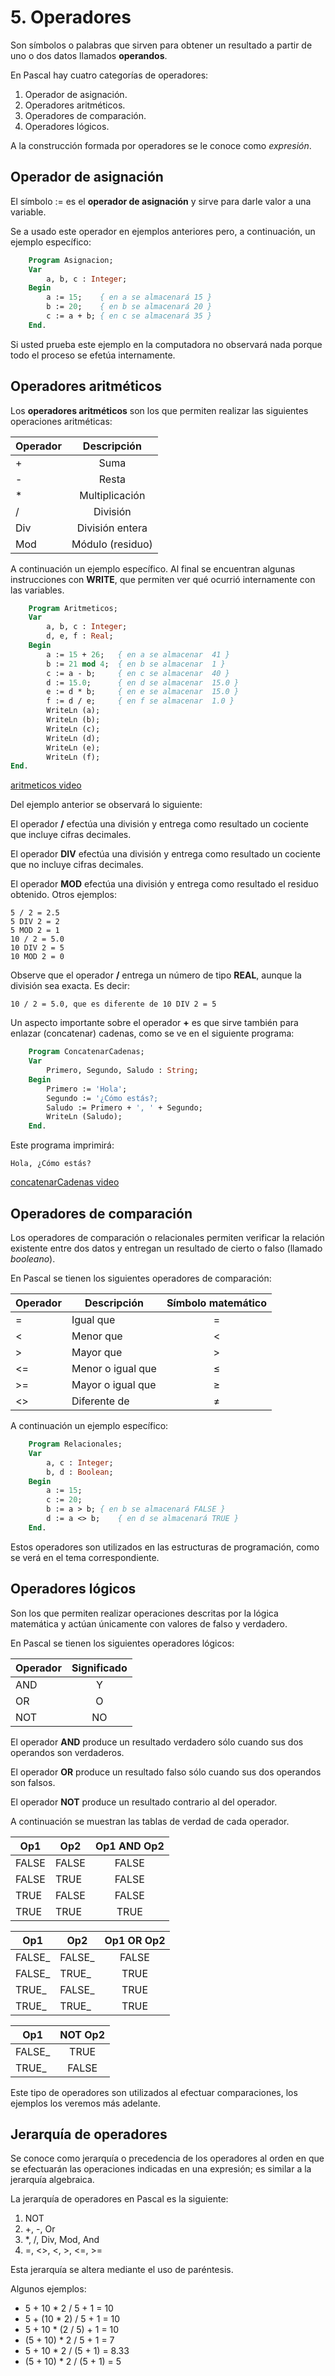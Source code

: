 # 5. Operadores

Son símbolos o palabras que sirven para obtener un resultado a partir de uno o dos datos llamados **operandos**.

En Pascal hay cuatro categorías de operadores:

1. Operador de asignación.
2. Operadores aritméticos.
3. Operadores de comparación.
4. Operadores lógicos.

A la construcción formada por operadores se le conoce como *expresión*.

## Operador de asignación

El símbolo := es el **operador de asignación** y sirve para darle valor a una variable.

Se a usado este operador en ejemplos anteriores pero, a continuación, un ejemplo específico:

```pascal
    Program Asignacion;
    Var 
        a, b, c : Integer;
    Begin
        a := 15;    { en a se almacenará 15 }
        b := 20;    { en b se almacenará 20 }
        c := a + b; { en c se almacenará 35 }
    End.
```

Si usted prueba este ejemplo en la computadora no observará nada porque todo el proceso se efetúa internamente. 

## Operadores aritméticos

Los **operadores aritméticos** son los que permiten realizar las siguientes operaciones aritméticas:

|   Operador    |      Descripción      |
|---------------|:---------------------:|
|       +       |        Suma           |
|       -       |        Resta          |
|       *       |   Multiplicación      |
|       /       |      División         |
|      Div      |   División entera     |
|      Mod      |   Módulo (residuo)    |

A continuación un ejemplo específico. Al final se encuentran algunas instrucciones con **WRITE**, que permiten ver qué ocurrió internamente con las variables.

```pascal
    Program Aritmeticos;
    Var
        a, b, c : Integer;
        d, e, f : Real;
    Begin
        a := 15 + 26;   { en a se almacenar  41 }
        b := 21 mod 4;  { en b se almacenar  1 }
        c := a - b;     { en c se almacenar  40 }
        d := 15.0;      { en d se almacenar  15.0 }
        e := d * b;     { en e se almacenar  15.0 }
        f := d / e;     { en f se almacenar  1.0 }
        WriteLn (a);
        WriteLn (b);
        WriteLn (c);
        WriteLn (d);
        WriteLn (e);
        WriteLn (f);
End.
```

[aritmeticos video](../vid/aritmeticos.mp4 "Ver Pascal-video")

Del ejemplo anterior se observará lo siguiente:

El operador **/** efectúa una división  y entrega como resultado un cociente que incluye cifras decimales.

El operador **DIV** efectúa una división  y entrega como resultado un cociente que no incluye cifras decimales.

El operador **MOD** efectúa una división y entrega como resultado el residuo obtenido. Otros ejemplos:

    5 / 2 = 2.5
    5 DIV 2 = 2
    5 MOD 2 = 1
    10 / 2 = 5.0
    10 DIV 2 = 5
    10 MOD 2 = 0

Observe que el operador **/** entrega un número de tipo **REAL**, aunque la división sea exacta. Es decir:

    10 / 2 = 5.0, que es diferente de 10 DIV 2 = 5

Un aspecto importante sobre el operador **+** es que sirve también para enlazar (concatenar) cadenas, como se ve en el siguiente programa:

```pascal
    Program ConcatenarCadenas;
    Var
        Primero, Segundo, Saludo : String;
    Begin
        Primero := 'Hola';
        Segundo := '¿Cómo estás?;
        Saludo := Primero + ', ' + Segundo;
        WriteLn (Saludo);
    End.
```

Este programa imprimirá:

    Hola, ¿Cómo estás?

[concatenarCadenas video](../vid/concatenarCadenas.mp4 "Ver Pascal-video")

## Operadores de comparación

Los operadores de comparación o relacionales permiten verificar la relación existente entre dos datos y entregan un resultado de cierto o falso (llamado *booleano*).

En Pascal se tienen los siguientes operadores de comparación:

|   Operador    |       Descripción     |   Símbolo matemático  |
|---------------|-----------------------|:---------------------:|
|      =        |       Igual que       |           =           |
|      <        |       Menor que       |           <           |
|      >        |       Mayor que       |           >           |
|      <=       |   Menor o igual que   |           ≤           | 
|      >=       |   Mayor o igual que   |           ≥           |
|      <>       |      Diferente de     |           ≠           |

A continuación un ejemplo específico:

```pascal
    Program Relacionales;
    Var
        a, c : Integer;
        b, d : Boolean;
    Begin 
        a := 15;
        c := 20;
        b := a > b; { en b se almacenará FALSE }
        d := a <> b;    { en d se almacenará TRUE }
    End.
```

Estos operadores son utilizados en las estructuras de programación, como se verá en el tema correspondiente.

## Operadores lógicos

Son los que permiten realizar operaciones descritas por la lógica matemática y actúan únicamente con valores de falso y verdadero.

En Pascal se tienen los siguientes operadores lógicos:

|   Operador    |   Significado |
|---------------|:-------------:|
|      AND      |       Y       |
|      OR       |       O       |
|      NOT      |       NO      |

El operador **AND** produce un resultado verdadero sólo cuando sus dos operandos son verdaderos.

El operador **OR** produce un resultado falso sólo cuando sus dos operandos son falsos.

El operador **NOT** produce un resultado contrario al del operador.

A continuación se muestran las tablas de verdad de cada operador.

|      Op1      |      Op2      |       Op1 AND Op2     |
|---------------|---------------|:---------------------:|
|     FALSE     |     FALSE     |         FALSE         |
|     FALSE     |     TRUE      |         FALSE         |
|     TRUE      |     FALSE     |         FALSE         |
|     TRUE      |     TRUE      |         TRUE          |

|      Op1      |      Op2      |       Op1 OR Op2      |
|---------------|---------------|:---------------------:|
|    FALSE_     |    FALSE_     |         FALSE         |
|    FALSE_     |    TRUE_      |         TRUE          |
|    TRUE_      |    FALSE_     |         TRUE          |
|    TRUE_      |    TRUE_      |         TRUE          |

|      Op1      |       NOT Op2      |
|---------------|:------------------:|
|    FALSE_     |        TRUE        |
|    TRUE_      |        FALSE       |

Este tipo de operadores son utilizados al efectuar comparaciones, los ejemplos los veremos más adelante.

## Jerarquía de operadores

Se conoce como jerarquía o precedencia de los operadores al orden en que se efectuarán las operaciones indicadas en una expresión; es similar a la jerarquía algebraica.

La jerarquía de operadores en Pascal es la siguiente:

1. NOT
3. +, -, Or
2. *, /, Div, Mod, And
4. =, <>, <, >, <=, >=

Esta jerarquía se altera mediante el uso de paréntesis.

Algunos ejemplos:

* 5 + 10 * 2 / 5 + 1 = 10
* 5 + (10 * 2) / 5 + 1 = 10
* 5 + 10 * (2 / 5) + 1 = 10
* (5 + 10) * 2 / 5 + 1 = 7
* 5  + 10 * 2 / (5 + 1) = 8.33
* (5 + 10) * 2 / (5 + 1) = 5

